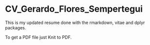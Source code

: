 # CV_Gerardo_Flores_Sempertegui

This is my updated resume done with the rmarkdown, vitae and dplyr packages.

To get a PDF file just Knit to PDF.
